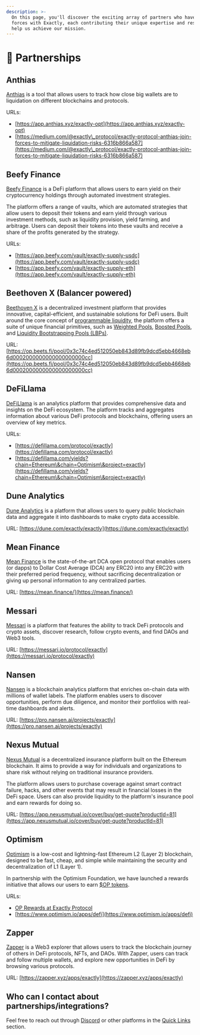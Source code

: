 ```yaml
---
description: >-
  On this page, you'll discover the exciting array of partners who have joined
  forces with Exactly, each contributing their unique expertise and resources to
  help us achieve our mission.
---
```


# 🤝 Partnerships

## Anthias

[Anthias](https://anthias.xyz/) is a tool that allows users to track how close big wallets are to liquidation on different blockchains and protocols.

URLs:&#x20;

* [https://app.anthias.xyz/exactly-opt](https://app.anthias.xyz/exactly-opt)
* [https://medium.com/@exactly\_protocol/exactly-protocol-anthias-join-forces-to-mitigate-liquidation-risks-6316b866a587](https://medium.com/@exactly\_protocol/exactly-protocol-anthias-join-forces-to-mitigate-liquidation-risks-6316b866a587)

## Beefy Finance

[Beefy Finance](https://beefy.finance/) is a DeFi platform that allows users to earn yield on their cryptocurrency holdings through automated investment strategies.

The platform offers a range of vaults, which are automated strategies that allow users to deposit their tokens and earn yield through various investment methods, such as liquidity provision, yield farming, and arbitrage. Users can deposit their tokens into these vaults and receive a share of the profits generated by the strategy.

URLs:

* [https://app.beefy.com/vault/exactly-supply-usdc](https://app.beefy.com/vault/exactly-supply-usdc)
* [https://app.beefy.com/vault/exactly-supply-eth](https://app.beefy.com/vault/exactly-supply-eth)

## Beethoven X (Balancer powered)

[Beethoven X](https://op.beets.fi) is a decentralized investment platform that provides innovative, capital-efficient, and sustainable solutions for DeFi users. Built around the core concept of [programmable liquidity](https://docs.beets.fi), the platform offers a suite of unique financial primitives, such as [Weighted Pools](https://docs.beets.fi/boundless-opportunity/weighted), [Boosted Pools](https://docs.beets.fi/boundless-opportunity/boosted), and [Liquidity Bootstrapping Pools (LBPs)](https://docs.beets.fi/boundless-opportunity/lbp).

URL: [https://op.beets.fi/pool/0x3c74c4ed512050eb843d89fb9dcd5ebb4668eb6d0002000000000000000000cc](https://op.beets.fi/pool/0x3c74c4ed512050eb843d89fb9dcd5ebb4668eb6d0002000000000000000000cc)

## DeFiLlama

[DeFiLlama](https://defillama.com) is an analytics platform that provides comprehensive data and insights on the DeFi ecosystem. The platform tracks and aggregates information about various DeFi protocols and blockchains, offering users an overview of key metrics.

URLs:

* [https://defillama.com/protocol/exactly](https://defillama.com/protocol/exactly)
* [https://defillama.com/yields?chain=Ethereum\&chain=Optimism\&project=exactly](https://defillama.com/yields?chain=Ethereum\&chain=Optimism\&project=exactly)

## Dune Analytics

[Dune Analytics](https://dune.com/home) is a platform that allows users to query public blockchain data and aggregate it into dashboards to make crypto data accessible.

URL: [https://dune.com/exactly/exactly](https://dune.com/exactly/exactly)

## Mean Finance

[Mean Finance](https://mean.finance/) is the state-of-the-art DCA open protocol that enables users (or dapps) to Dollar Cost Average (DCA) any ERC20 into any ERC20 with their preferred period frequency, without sacrificing decentralization or giving up personal information to any centralized parties.

URL: [https://mean.finance/](https://mean.finance/)

## Messari

[Messari](https://messari.io) is a platform that features the ability to track DeFi protocols and crypto assets, discover research, follow crypto events, and find DAOs and Web3 tools.

URL: [https://messari.io/protocol/exactly](https://messari.io/protocol/exactly)

## Nansen

[Nansen](https://www.nansen.ai) is a blockchain analytics platform that enriches on-chain data with millions of wallet labels. The platform enables users to discover opportunities, perform due diligence, and monitor their portfolios with real-time dashboards and alerts.

URL: [https://pro.nansen.ai/projects/exactly](https://pro.nansen.ai/projects/exactly)

## Nexus Mutual

[Nexus Mutual](https://nexusmutual.io/) is a decentralized insurance platform built on the Ethereum blockchain. It aims to provide a way for individuals and organizations to share risk without relying on traditional insurance providers.

The platform allows users to purchase coverage against smart contract failure, hacks, and other events that may result in financial losses in the DeFi space. Users can also provide liquidity to the platform's insurance pool and earn rewards for doing so.

URL: [https://app.nexusmutual.io/cover/buy/get-quote?productId=81](https://app.nexusmutual.io/cover/buy/get-quote?productId=81)

## Optimism

[Optimism](https://www.optimism.io) is a low-cost and lightning-fast Ethereum L2 (Layer 2) blockchain, designed to be fast, cheap, and simple while maintaining the security and decentralization of L1 (Layer 1).

In partnership with the Optimism Foundation, we have launched a rewards initiative that allows our users to earn [$OP tokens](https://help.optimism.io/hc/en-us/articles/5497354656283-What-is-the-Optimism-Token-).

URLs:

* [OP Rewards at Exactly Protocol](https://medium.com/@exactly\_protocol/op-rewards-are-now-live-at-exactly-protocol-1f119d483e6)
* [https://www.optimism.io/apps/defi](https://www.optimism.io/apps/defi)

## Zapper

[Zapper](https://zapper.xyz) is a Web3 explorer that allows users to track the blockchain journey of others in DeFi protocols, NFTs, and DAOs. With Zapper, users can track and follow multiple wallets, and explore new opportunities in DeFi by browsing various protocols.

URL: [https://zapper.xyz/apps/exactly](https://zapper.xyz/apps/exactly)

## Who can I contact about partnerships/integrations?

Feel free to reach out through [Discord](https://discord.gg/exactly) or other platforms in the [Quick Links](../getting-started/quick-links.md) section.





